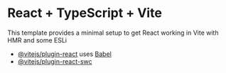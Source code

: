 # React + TypeScript + Vite

This template provides a minimal setup to get React working in Vite with HMR and some ESLi

- [@vitejs/plugin-react](https://github.com/vitejs/vite-plugin-react/blob/main/packages/plugin-react/README.md) uses [Babel](https://babeljs.io/) 
- [@vitejs/plugin-react-swc](https://github.com/vitejs/vite-plugin-react-swc) 


